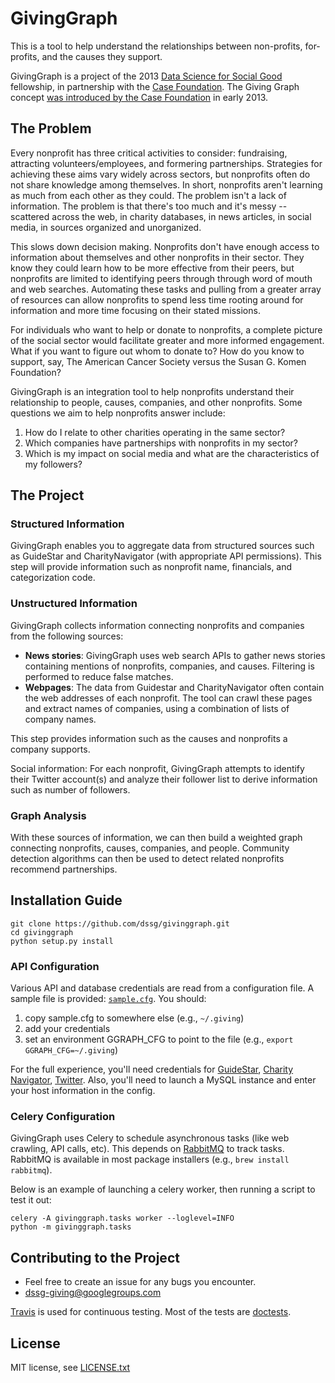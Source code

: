 GivingGraph
========
This is a tool to help understand the relationships between non-profits, for-profits, and the causes they support.

GivingGraph is a project of the 2013 [Data Science for Social Good](http://dssg.io) fellowship, in partnership with the [Case Foundation](http://casefoundation.org). The Giving Graph concept [was introduced by the Case Foundation](http://casefoundation.org/blog/how-new-type-social-graph-could-change-philanthropy) in early 2013.


## The Problem

<!---
Three critical activities for nonprofits are fundraising, attracting volunteers, and forming partnerships. Strategies for achieving these aims vary widely across sectors, but there is little collaboration among nonprofits. In short, nonprofits aren't learning as much from each other as they could. There's too much information out there on non-profits scattered across the web, in charity databases, in news articles, in social media, in sources organized and unorganized.

This hinders decision making, since nonprofits don't have a complete picture of themselves within their sector. They can learn how to be more effective from their peers, if only they knew who their peers were and what their peers do. Reducing the burden of these tasks will allow nonprofits to focus on their core missions. 

In addition, the lack of a complete picture makes it difficult for individuals who want to help or donate. What if you want to figure out whom to donate to? How do you know to support, say, The American Cancer Society versus the Susan G. Komen Foundation?

-->
Every nonprofit has three critical activities to consider: fundraising, attracting volunteers/employees, and formering partnerships. Strategies for achieving these aims vary widely across sectors, but nonprofits often do not share knowledge among themselves. In short, nonprofits aren't learning as much from each other as they could. The problem isn't a lack of information. The problem is that there's too much and it's messy -- scattered across the web, in charity databases, in news articles, in social media, in sources organized and unorganized.

This slows down decision making. Nonprofits don't have enough access to information about themselves and other nonprofits in their sector. They know they could learn how to be more effective from their peers, but nonprofits are limited to identifying peers through through word of mouth and web searches. Automating these tasks and pulling from a greater array of resources can allow nonprofits to spend less time rooting around for information and more time focusing on their stated missions. 

For individuals who want to help or donate to nonprofits, a complete picture of the social sector would facilitate greater and more informed engagement. What if you want to figure out whom to donate to? How do you know to support, say, The American Cancer Society versus the Susan G. Komen Foundation?

GivingGraph is an integration tool to help nonprofits understand their relationship to people, causes, companies, and other nonprofits. Some questions we aim to help nonprofits answer include:

1. How do I relate to other charities operating in the same sector?
2. Which companies have partnerships with nonprofits in my sector?
3. Which is my impact on social media and what are the characteristics of my followers?


## The Project

### Structured Information
GivingGraph enables you to aggregate data from structured sources such as GuideStar and CharityNavigator (with appropriate API permissions). This step will provide information such as nonprofit name, financials, and categorization code.

### Unstructured Information
GivingGraph collects information connecting nonprofits and companies from the following sources:

- **News stories**: GivingGraph uses web search APIs to gather news stories containing mentions of nonprofits, companies, and causes. Filtering is performed to reduce false matches.
- **Webpages**: The data from Guidestar and CharityNavigator often contain the web addresses of each nonprofit. The tool can crawl these pages and extract names of companies, using a combination of lists of company names.

This step provides information such as the causes and nonprofits a company supports.

Social information: For each nonprofit, GivingGraph attempts to identify their Twitter account(s) and analyze their follower list to derive information such as number of followers.

### Graph Analysis
With these sources of information, we can then build a weighted graph connecting nonprofits, causes, companies, and people. Community detection algorithms can then be used to detect related nonprofits recommend partnerships.


## Installation Guide

    git clone https://github.com/dssg/givinggraph.git
    cd givinggraph
    python setup.py install

### API Configuration
Various API and database credentials are read from a configuration file. A sample file is provided: [`sample.cfg`](https://github.com/dssg/givinggraph/blob/master/sample.cfg). You should:

1. copy sample.cfg to somewhere else (e.g., `~/.giving`)
2. add your credentials
3. set an environment GGRAPH_CFG to point to the file (e.g., `export GGRAPH_CFG=~/.giving`)

For the full experience, you'll need credentials for [GuideStar](http://www.guidestar.org/), [Charity Navigator](http://www.charitynavigator.org/), [Twitter](http://twitter.com). Also, you'll need to launch a MySQL instance and enter your host information in the config.

### Celery Configuration

GivingGraph uses Celery to schedule asynchronous tasks (like web crawling, API
calls, etc). This depends on [RabbitMQ](http://www.rabbitmq.com/) to track
tasks. RabbitMQ is available in most package installers (e.g., `brew install
rabbitmq`).

Below is an example of launching a celery worker, then running a script to test it out:

```
celery -A givinggraph.tasks worker --loglevel=INFO
python -m givinggraph.tasks
```

## Contributing to the Project
- Feel free to create an issue for any bugs you encounter.
- <dssg-giving@googlegroups.com>

[Travis](https://travis-ci.org/dssg/givinggraph) is used for continuous testing. Most of the tests are [doctests](http://docs.python.org/2/library/doctest.html).

## License
MIT license, see [LICENSE.txt](LICENSE.txt)
